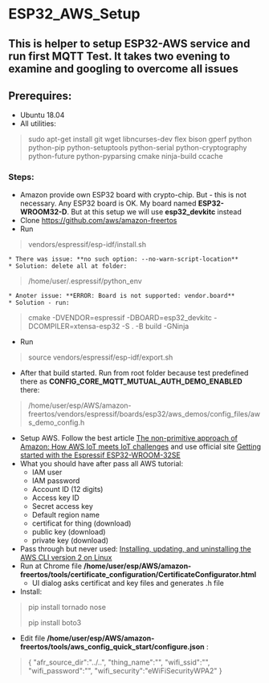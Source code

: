 # ESP32_AWS_Setup

## This is helper to setup ESP32-AWS service and run first MQTT Test. It takes two evening to examine and googling to overcome all issues

## Prerequires:
* Ubuntu 18.04
* All utilities:
> sudo apt-get install git wget libncurses-dev flex bison gperf python python-pip python-setuptools python-serial python-cryptography python-future python-pyparsing cmake ninja-build ccache


### Steps:
* Amazon provide own ESP32 board with crypto-chip. But - this is not necessary. 
Any ESP32 board is OK. My board named **ESP32-WROOM32-D**. But at this setup we will use **esp32_devkitc** instead
* Clone https://github.com/aws/amazon-freertos
* Run 
> vendors/espressif/esp-idf/install.sh
> 
    * There was issue: **no such option: --no-warn-script-location**
    * Solution: delete all at folder: 
> /home/user/.espressif/python_env
> 
    * Anoter issue: **ERROR: Board is not supported: vendor.board**
    * Solution - run:
>    cmake -DVENDOR=espressif -DBOARD=esp32_devkitc  -DCOMPILER=xtensa-esp32 -S . -B build -GNinja
>    
* Run
> source vendors/espressif/esp-idf/export.sh

* After that build started. Run from root folder because test predefined there as **CONFIG_CORE_MQTT_MUTUAL_AUTH_DEMO_ENABLED** there:
> /home/user/esp/AWS/amazon-freertos/vendors/espressif/boards/esp32/aws_demos/config_files/aws_demo_config.h

* Setup AWS. Follow the best article [The non-primitive approach of Amazon: How AWS IoT meets IoT challenges](https://indeema.com/blog/the-non-primitive-approach-of-amazon--how-aws-iot-meets-iot-challenges) and use official site [Getting started with the Espressif ESP32-WROOM-32SE](https://docs.aws.amazon.com/freertos/latest/userguide/getting_started_esp32wroom-32se.html)
* What you should have after pass all AWS tutorial:
    *  IAM user
    *  IAM password
    *  Account ID (12 digits)
    *  Access key ID
    *  Secret access key
    *  Default region name
    *  certificat for thing (download)
    *  public key (download)
    *  private key (download)
* Pass through but never used: [Installing, updating, and uninstalling the AWS CLI version 2 on Linux
](https://docs.aws.amazon.com/cli/latest/userguide/install-cliv2-linux.html)
* Run at Chrome file **/home/user/esp/AWS/amazon-freertos/tools/certificate_configuration/CertificateConfigurator.html**
    * UI dialog asks certificat and key files and generates .h file
* Install:
> pip install tornado nose
> 
> pip install boto3
> 
* Edit file **/home/user/esp/AWS/amazon-freertos/tools/aws_config_quick_start/configure.json** :
> {
>   "afr_source_dir":"../..",
>   "thing_name":"",
>   "wifi_ssid":"",
>   "wifi_password":"",
>   "wifi_security":"eWiFiSecurityWPA2"
>}
>






